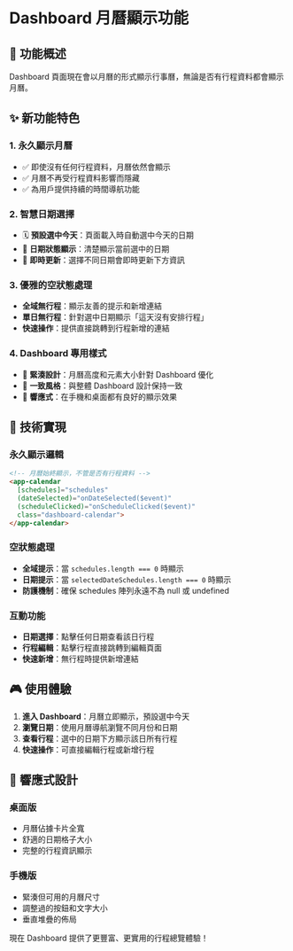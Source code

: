 # Dashboard 月曆顯示功能

## 🎯 功能概述

Dashboard 頁面現在會以月曆的形式顯示行事曆，無論是否有行程資料都會顯示月曆。

## ✨ 新功能特色

### 1. **永久顯示月曆**
- ✅ 即使沒有任何行程資料，月曆依然會顯示
- ✅ 月曆不再受行程資料影響而隱藏
- ✅ 為用戶提供持續的時間導航功能

### 2. **智慧日期選擇**
- 🗓️ **預設選中今天**：頁面載入時自動選中今天的日期
- 📅 **日期狀態顯示**：清楚顯示當前選中的日期
- 🎯 **即時更新**：選擇不同日期會即時更新下方資訊

### 3. **優雅的空狀態處理**
- **全域無行程**：顯示友善的提示和新增連結
- **單日無行程**：針對選中日期顯示「這天沒有安排行程」
- **快速操作**：提供直接跳轉到行程新增的連結

### 4. **Dashboard 專用樣式**
- 📏 **緊湊設計**：月曆高度和元素大小針對 Dashboard 優化
- 🎨 **一致風格**：與整體 Dashboard 設計保持一致
- 📱 **響應式**：在手機和桌面都有良好的顯示效果

## 🔧 技術實現

### 永久顯示邏輯
```html
<!-- 月曆始終顯示，不管是否有行程資料 -->
<app-calendar 
  [schedules]="schedules" 
  (dateSelected)="onDateSelected($event)"
  (scheduleClicked)="onScheduleClicked($event)"
  class="dashboard-calendar">
</app-calendar>
```

### 空狀態處理
- **全域提示**：當 `schedules.length === 0` 時顯示
- **日期提示**：當 `selectedDateSchedules.length === 0` 時顯示
- **防護機制**：確保 schedules 陣列永遠不為 null 或 undefined

### 互動功能
- **日期選擇**：點擊任何日期查看該日行程
- **行程編輯**：點擊行程直接跳轉到編輯頁面
- **快速新增**：無行程時提供新增連結

## 🎮 使用體驗

1. **進入 Dashboard**：月曆立即顯示，預設選中今天
2. **瀏覽日期**：使用月曆導航瀏覽不同月份和日期
3. **查看行程**：選中的日期下方顯示該日所有行程
4. **快速操作**：可直接編輯行程或新增行程

## 📱 響應式設計

### 桌面版
- 月曆佔據卡片全寬
- 舒適的日期格子大小
- 完整的行程資訊顯示

### 手機版
- 緊湊但可用的月曆尺寸
- 調整過的按鈕和文字大小
- 垂直堆疊的佈局

現在 Dashboard 提供了更豐富、更實用的行程總覽體驗！
